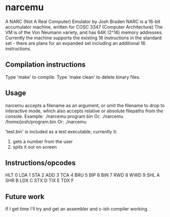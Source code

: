 # narcemu

A NARC (Not A Real Computer) Emulator
by Josh Braden
NARC is a 16-bit accumulator machine, written for COSC 3347 (Computer Architecture)
The VM is of the Von Neumann variety, and has 64K (2^16) memory addresses.
Currently the machine supports the existing 16 instructions in the standard set - there are plans for an expanded set including an additional 16 instructions.

## Compilation instructions

Type 'make' to compile.
Type 'make clean' to delete binary files.

## Usage

narcemu accepts a filename as an argument, or omit the filename to drop to interactive mode, which also accepts relative or absolute filepaths from the console.
Example:    ./narcemu program.bin
Or:         ./narcemu /home/josh/program.bin
Or:         ./narcemu

'test.bin' is included as a test executable, currently it:

1. gets a number from the user
2. spits it out on screen

## Instructions/opcodes

HLT    0
LDA    1
STA    2
ADD    3
TCA    4
BRU    5
BIP    6
BIN    7
RWD    8
WWD    9
SHL    A
SHR    B
LDX    C
STX    D
TIX    E
TDX    F

## Future work

If I get time I'll try and get an assembler and c-ish compiler working.
